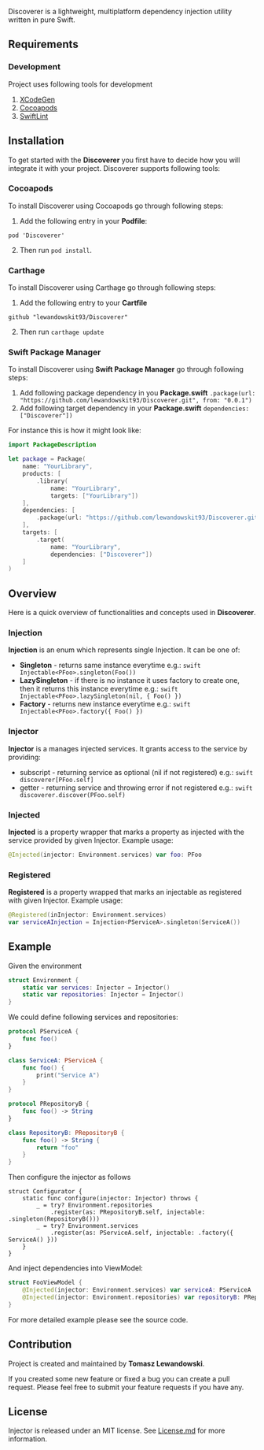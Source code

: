 Discoverer is a lightweight, multiplatform dependency injection utility written in pure Swift.

## Requirements

### Development
Project uses following tools for development
1. [XCodeGen](https://github.com/yonaskolb/XcodeGen)
2. [Cocoapods](https://cocoapods.org)
3. [SwiftLint](https://github.com/realm/SwiftLint)

## Installation

To get started with the **Discoverer** you first have to decide how you will integrate it with your project. Discoverer supports following tools:

### Cocoapods

To install Discoverer using Cocoapods go through following steps:

1. Add the following entry in your **Podfile**:
```
pod 'Discoverer'
```
2. Then run `pod install`.


### Carthage

To install Discoverer using Carthage go through following steps:

1. Add the following entry to your **Cartfile**

```
github "lewandowskit93/Discoverer"
```

2. Then run ```carthage update```

### Swift Package Manager

To install Discoverer using **Swift Package Manager** go through following steps:

1. Add following package dependency in you **Package.swift** ``` .package(url: "https://github.com/lewandowskit93/Discoverer.git", from: "0.0.1") ```
2. Add following target dependency in your **Package.swift** ``` dependencies: ["Discoverer"]) ```

For instance this is how it might look like:
```swift
import PackageDescription

let package = Package(
    name: "YourLibrary",
    products: [
        .library(
            name: "YourLibrary",
            targets: ["YourLibrary"])
    ],
    dependencies: [
        .package(url: "https://github.com/lewandowskit93/Discoverer.git", from: "0.0.1")
    ],
    targets: [
        .target(
            name: "YourLibrary",
            dependencies: ["Discoverer"])
    ]
)
```

## Overview

Here is a quick overview of functionalities and concepts used in **Discoverer**.

### Injection

**Injection** is an enum which represents single Injection. It can be one of:
- **Singleton** - returns same instance everytime e.g.: ```swift Injectable<PFoo>.singleton(Foo()) ```
- **LazySingleton** - if there is no instance it uses factory to create one, then it returns this instance everytime e.g.: ```swift Injectable<PFoo>.lazySingleton(nil, { Foo() }) ```
- **Factory** - returns new instance everytime e.g.: ```swift Injectable<PFoo>.factory({ Foo() }) ```

### Injector

**Injector** is a manages injected services. It grants access to the service by providing:
- subscript - returning service as optional (nil if not registered) e.g.: ```swift discoverer[PFoo.self]```
- getter - returning service and throwing error if not registered e.g.: ```swift discoverer.discover(PFoo.self)```

### Injected
**Injected** is a property wrapper that marks a property as injected with the service provided by given Injector.
Example usage:
```swift
@Injected(injector: Environment.services) var foo: PFoo
```

### Registered
**Registered** is a property wrapped that marks an injectable as registered with given Injector.
Example usage:
```swift
@Registered(inInjector: Environment.services)
var serviceAInjection = Injection<PServiceA>.singleton(ServiceA())
```

## Example

Given the environment
```swift
struct Environment {
    static var services: Injector = Injector()
    static var repositories: Injector = Injector()
}
```

We could define following services and repositories: 
```swift
protocol PServiceA {
    func foo()
}

class ServiceA: PServiceA {
    func foo() {
        print("Service A")
    }
}

protocol PRepositoryB {
    func foo() -> String
}

class RepositoryB: PRepositoryB {
    func foo() -> String {
        return "foo"
    }
}
```

Then configure the injector as follows
```
struct Configurator {
    static func configure(injector: Injector) throws {
        _ = try? Environment.repositories
            .register(as: PRepositoryB.self, injectable: .singleton(RepositoryB()))
        _ = try? Environment.services
            .register(as: PServiceA.self, injectable: .factory({ ServiceA() }))
    }
}
```

And inject dependencies into ViewModel:
```swift
struct FooViewModel {
    @Injected(injector: Environment.services) var serviceA: PServiceA
    @Injected(injector: Environment.repositories) var repositoryB: PRepositoryB
}
```

For more detailed example please see the source code.

## Contribution

Project is created and maintained by **Tomasz Lewandowski**.

If you created some new feature or fixed a bug you can create a pull request. Please feel free to submit your feature requests if you have any.

## License

Injector is released under an MIT license. See [License.md](LICENSE.md) for more information.

